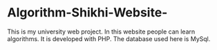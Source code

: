 # Algorithm-Shikhi-Website-

This is my university web project. In this website people can learn algorithms. It is developed with PHP. The database used here is MySql.
